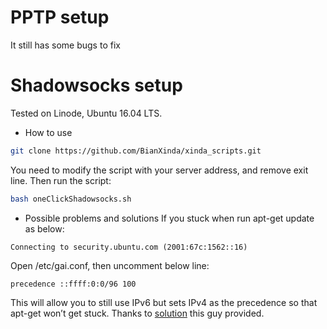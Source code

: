 # PPTP setup
It still has some bugs to fix

# Shadowsocks setup
Tested on Linode, Ubuntu 16.04 LTS.
* How to use
```bash
git clone https://github.com/BianXinda/xinda_scripts.git
```
You need to modify the script with your server address, and remove exit line. Then run the script:
```bash
bash oneClickShadowsocks.sh
```
* Possible problems and solutions
If you stuck when run apt-get update as below:
```
Connecting to security.ubuntu.com (2001:67c:1562::16)
```
Open /etc/gai.conf, then uncomment below line:
```
precedence ::ffff:0:0/96 100
```
This will allow you to still use IPv6 but sets IPv4 as the precedence so that apt-get won’t get stuck.
Thanks to [solution](https://zach-adams.com/2015/01/apt-get-cant-connect-to-security-ubuntu-fix/) this guy provided.
